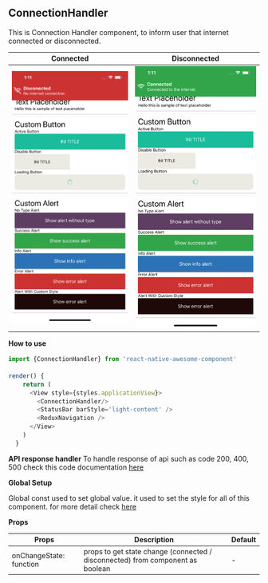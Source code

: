 ## ConnectionHandler
This is Connection Handler component, to inform user that internet connected or disconnected.

Connected | Disconnected   
--- | --- 
<img src="./images/disconnect.png" width="400px" > | <img src="./images/connected.png" width="400px" > 

**How to use**

```javascript
import {ConnectionHandler} from 'react-native-awesome-component'

render() {
    return (
      <View style={styles.applicationView}>
        <ConnectionHandler/>
        <StatusBar barStyle='light-content' />
        <ReduxNavigation />
      </View>
    )
  }
```

**API response handler**
To handle response of api such as code 200, 400, 500 check this code documentation [here](./global-const.md#apihelper)

**Global Setup**

Global const used to set global value. it used to set the style for all of this component. for more detail check [here](./global-const.md#connectionhandler)

**Props**

Props | Description | Default  
--- | --- | --- 
onChangeState: function | props to get state change (connected / disconnected) from component as boolean | - 
